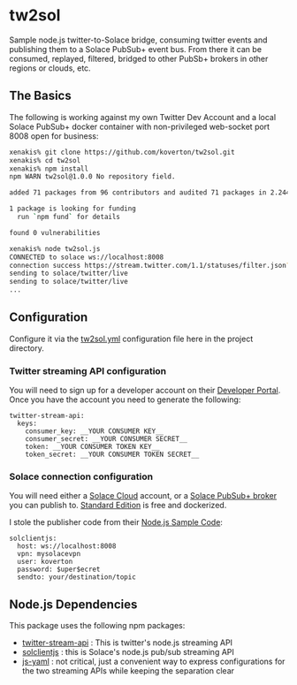 # tw2sol

Sample node.js twitter-to-Solace bridge, consuming twitter events and publishing them to a Solace PubSub+ event bus. From there it can be consumed, replayed, filtered, bridged to other PubSb+ brokers in other regions or clouds, etc. 

## The Basics

The following is working against my own Twitter Dev Account and a local Solace PubSub+ docker container with non-privileged web-socket port 8008 open for business:

``` bash
xenakis% git clone https://github.com/koverton/tw2sol.git
xenakis% cd tw2sol
xenakis% npm install
npm WARN tw2sol@1.0.0 No repository field.

added 71 packages from 96 contributors and audited 71 packages in 2.244s

1 package is looking for funding
  run `npm fund` for details

found 0 vulnerabilities

xenakis% node tw2sol.js
CONNECTED to solace ws://localhost:8008
connection success https://stream.twitter.com/1.1/statuses/filter.json?track=coronavirus%2Cnyc
sending to solace/twitter/live
sending to solace/twitter/live
...
```

## Configuration

Configure it via the [tw2sol.yml](./tw2sol.yml) configuration file here in the project directory. 

### Twitter streaming API configuration

You will need to sign up for a developer account on their [Developer Portal](https://developer.twitter.com/en/portal/projects-and-apps). Once you have the account you need to generate the following:

``` YML
twitter-stream-api:
  keys:
    consumer_key: __YOUR CONSUMER KEY__
    consumer_secret: __YOUR CONSUMER SECRET__
    token: __YOUR CONSUMER TOKEN KEY__
    token_secret: __YOUR CONSUMER TOKEN SECRET__
```

### Solace connection configuration

You will need either a [Solace Cloud](https://solace.com/products/event-broker/cloud/) account, or a [Solace PubSub+ broker](https://solace.com/) you can publish to. [Standard Edition](https://products.solace.com/download/PUBSUB_DOCKER_STAND) is free and dockerized.

I stole the publisher code from their [Node.js Sample Code](https://solace.com/samples/solace-samples-nodejs/):

``` YML
solclientjs:
  host: ws://localhost:8008
  vpn: mysolacevpn
  user: koverton
  password: $uper$ecret
  sendto: your/destination/topic
```

## Node.js Dependencies

This package uses the following npm packages:

- [twitter-stream-api](https://www.npmjs.com/package/twitter-stream-api) : This is twitter's node.js streaming API
- [solclientjs](https://www.npmjs.com/package/solclientjs) : this is Solace's node.js pub/sub streaming API
- [js-yaml](https://www.npmjs.com/package/js-yaml) : not critical, just a convenient way to express configurations for the two streaming APIs while keeping the separation clear
